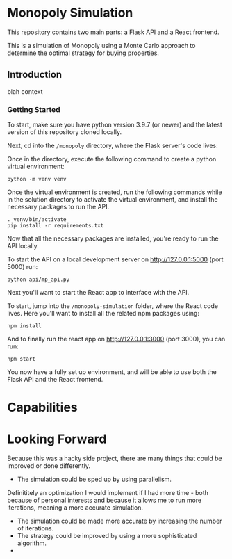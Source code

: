 # Monopoly Simulation

This repository contains two main parts: a Flask API and a React frontend.

This is a simulation of Monopoly using a Monte Carlo approach to determine the optimal strategy for buying properties.

## Introduction

blah context

### Getting Started

To start, make sure you have python version 3.9.7 (or newer) and the latest version of this repository cloned locally. 

Next, cd into the `/monopoly` directory, where the Flask server's code lives:

Once in the directory, execute the following command to create a python virtual environment:

`python -m venv venv`

Once the virtual environment is created, run the following commands while in the solution directory to activate the virtual environment, and install the necessary packages to run the API.
```
. venv/bin/activate
pip install -r requirements.txt

```
Now that all the necessary packages are installed, you're ready to run the API locally.

To start the API on a local development server on http://127.0.0.1:5000 (port 5000) run:

`python api/mp_api.py`


Next you'll want to start the React app to interface with the API.

To start, jump into the `/monopoly-simulation` folder, where the React code lives. Here you'll want to install all the related npm packages using:

`npm install`

And to finally run the react app on http://127.0.0.1:3000 (port 3000), you can run:

`npm start`

You now have a fully set up environment, and will be able to use both the Flask API and the React frontend.

# Capabilities

# Looking Forward

Because this was a hacky side project, there are many things that could be improved or done differently.

- The simulation could be sped up by using parallelism.

Definititely an optimization I would implement if I had more time - both because of personal interests and because it allows me to run more iterations, meaning a more accurate simulation. 

- The simulation could be made more accurate by increasing the number of iterations.
- The strategy could be improved by using a more sophisticated algorithm.
- 